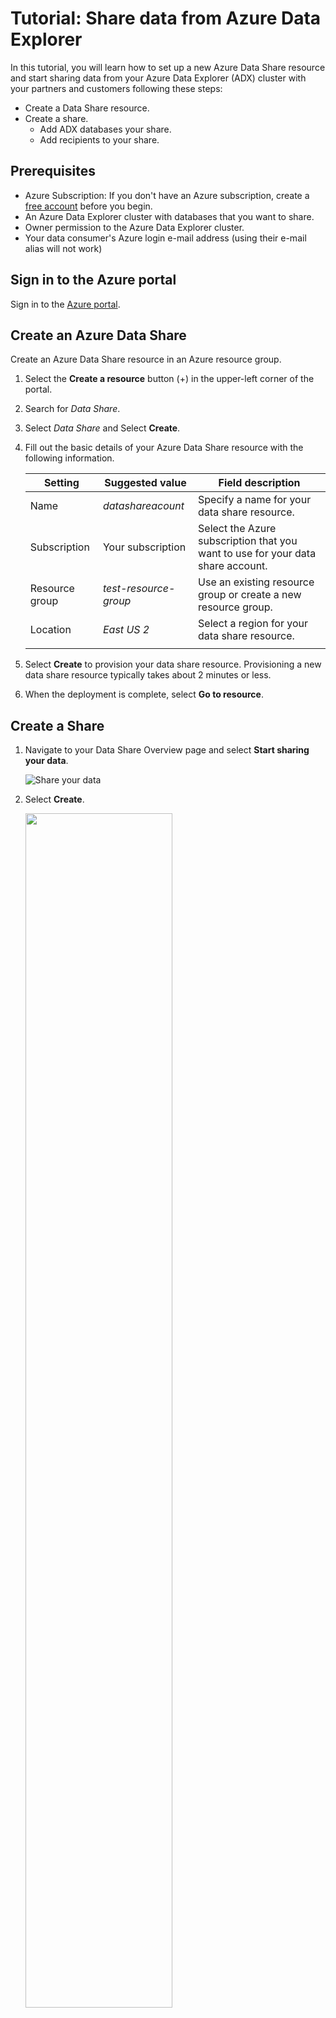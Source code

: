 # Tutorial: Share data from Azure Data Explorer

In this tutorial, you will learn how to set up a new Azure Data Share resource and start sharing data from your Azure Data Explorer (ADX) cluster with your partners and customers following these steps:

* Create a Data Share resource.
* Create a share.
    * Add ADX databases your share.
    * Add recipients to your share. 

## Prerequisites

* Azure Subscription: If you don't have an Azure subscription, create a [free account](https://azure.microsoft.com/free/) before you begin.
* An Azure Data Explorer cluster with databases that you want to share.
* Owner permission to the Azure Data Explorer cluster.
* Your data consumer's Azure login e-mail address (using their e-mail alias will not work)

## Sign in to the Azure portal

Sign in to the [Azure portal](https://portal.azure.com/).

## Create an Azure Data Share

Create an Azure Data Share resource in an Azure resource group.

1. Select the **Create a resource** button (+) in the upper-left corner of the  portal.

1. Search for *Data Share*.

1. Select *Data Share* and Select **Create**.

1. Fill out the basic details of your Azure Data Share resource with the following information. 

     **Setting** | **Suggested value** | **Field description**
    |---|---|---|
    | Name | *datashareacount* | Specify a name for your data share resource. |
    | Subscription | Your subscription | Select the Azure subscription that you want to use for your data share account.|
    | Resource group | *test-resource-group* | Use an existing resource group or create a new resource group. |
    | Location | *East US 2* | Select a region for your data share resource.
    | | |

1. Select **Create** to provision your data share resource. Provisioning a new data share resource typically takes about 2 minutes or less. 

1. When the deployment is complete, select **Go to resource**.

## Create a Share

1. Navigate to your Data Share Overview page and select **Start sharing your data**.

    ![Share your data](./media/datashare-overview.png "Share sharing your data") 

1. Select **Create**.   

    <img src="./media/create-share.png" width="70%">

1. Fill out the details for your Data Share. Specify a name, share type (select **In-place**), description, and optionally terms of use. Select **Continue**. 

    <img src="./media/enter-share-details.png" width="80%">

1. To add Datasets to your Data Share, select **Add Datasets**. 

    <img src="./media/datasets.png" width="80%">    

1. Select the dataset type **Azure Data Explorer**. 

      <img src="./media/select-datasets-type.png" width="80%">   

1. Select the databases you like to share. Select **Add Datasets**. 

     <img src="./media/select-datasets.png" width="80%">   
     
1. Verify dataset is added successfully. Select **Continue**.

      <img src="./media/add-datasets.png" width="80%">   

1. In the Recipients tab, enter in the email addresses of your Data Consumer by selecting **Add Recipient**. Select **Continue**.

      <img src="./media/add-recipient.png" width="80%">  

1. In the Review + Create tab, review your Share Contents, Settings and Recipients. Select **Create**.

    <img src="./media/review-and-create-share.png" width="80%">  

   Your Share has now been created and the recipient of your Data Share is now ready to accept your invitation. 

    <img src="./media/sent-share.png" width="80%">  

## Next steps
To learn about how a Data Consumer can accept and receive a share, continue to the [accept and receive ADX data](receive-adx-data.md) tutorial. 

## Troubleshoot
To troubleshoot data sharing issues, refer to [Troubleshoot common issues](troubleshoot-adx-sharing.md).


